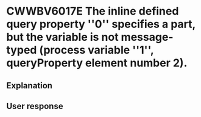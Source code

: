 # CWWBV6017E The inline defined query property ''0'' specifies a part, but the variable is not message-typed (process variable ''1'', queryProperty element number 2).

## Explanation

## User response